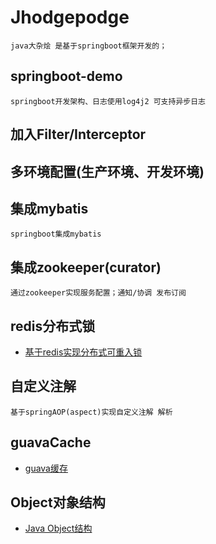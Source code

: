 # Jhodgepodge
    java大杂烩 是基于springboot框架开发的；
## springboot-demo
    springboot开发架构、日志使用log4j2 可支持异步日志
## 加入Filter/Interceptor

## 多环境配置(生产环境、开发环境)
    
## 集成mybatis
    springboot集成mybatis
## 集成zookeeper(curator)
    通过zookeeper实现服务配置；通知/协调 发布订阅

## redis分布式锁
-   [基于redis实现分布式可重入锁](https://github.com/werwolfGu/JHodgepodge/blob/master/MD/redis-distribute.md)
## 自定义注解
    基于springAOP(aspect)实现自定义注解 解析
    
## guavaCache 
-   [guava缓存](https://github.com/werwolfGu/JHodgepodge/blob/master/MD/guava_cache.md)
## Object对象结构
- [Java Object结构](https://github.com/werwolfGu/JHodgepodge/blob/master/MD/createObject.md)
